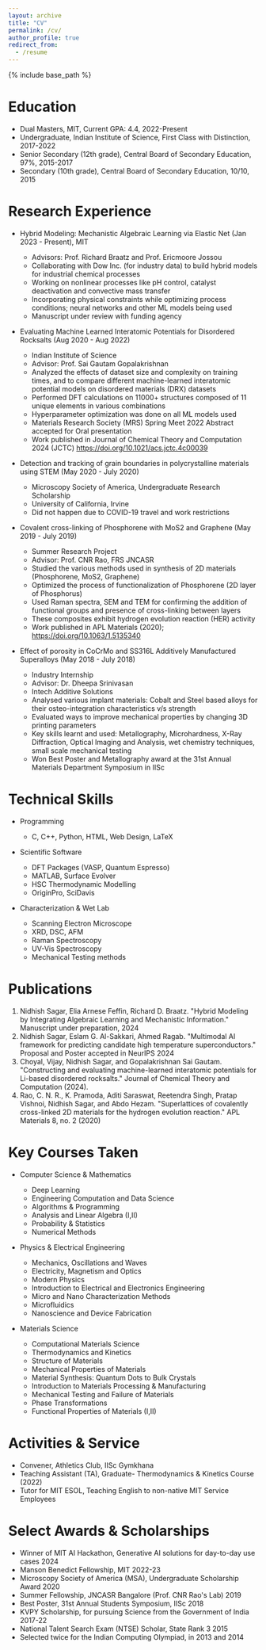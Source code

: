 ```yaml
---
layout: archive
title: "CV"
permalink: /cv/
author_profile: true
redirect_from:
  - /resume
---
```

{% include base_path %}

Education
======
* Dual Masters, MIT, Current GPA: 4.4, 2022-Present
* Undergraduate, Indian Institute of Science, First Class with Distinction, 2017-2022
* Senior Secondary (12th grade), Central Board of Secondary Education, 97%, 2015-2017
* Secondary (10th grade), Central Board of Secondary Education, 10/10, 2015

Research Experience
======
* Hybrid Modeling: Mechanistic Algebraic Learning via Elastic Net (Jan 2023 - Present), MIT
  * Advisors: Prof. Richard Braatz and Prof. Ericmoore Jossou
  * Collaborating with Dow Inc. (for industry data) to build hybrid models for industrial chemical processes
  * Working on nonlinear processes like pH control, catalyst deactivation and convective mass transfer
  * Incorporating physical constraints while optimizing process conditions; neural networks and other ML models being used
  * Manuscript under review with funding agency

* Evaluating Machine Learned Interatomic Potentials for Disordered Rocksalts (Aug 2020 - Aug 2022)
  * Indian Institute of Science
  * Advisor: Prof. Sai Gautam Gopalakrishnan
  * Analyzed the effects of dataset size and complexity on training times, and to compare different machine-learned interatomic potential models on disordered materials (DRX) datasets
  * Performed DFT calculations on 11000+ structures composed of 11 unique elements in various combinations
  * Hyperparameter optimization was done on all ML models used
  * Materials Research Society (MRS) Spring Meet 2022 Abstract accepted for Oral presentation
  * Work published in Journal of Chemical Theory and Computation 2024 (JCTC) https://doi.org/10.1021/acs.jctc.4c00039

* Detection and tracking of grain boundaries in polycrystalline materials using STEM (May 2020 - July 2020)
  * Microscopy Society of America, Undergraduate Research Scholarship
  * University of California, Irvine
  * Did not happen due to COVID-19 travel and work restrictions

* Covalent cross-linking of Phosphorene with MoS2 and Graphene (May 2019 - July 2019)
  * Summer Research Project
  * Advisor: Prof. CNR Rao, FRS JNCASR
  * Studied the various methods used in synthesis of 2D materials (Phosphorene, MoS2, Graphene)
  * Optimized the process of functionalization of Phosphorene (2D layer of Phosphorus)
  * Used Raman spectra, SEM and TEM for confirming the addition of functional groups and presence of cross-linking between layers
  * These composites exhibit hydrogen evolution reaction (HER) activity
  * Work published in APL Materials (2020); https://doi.org/10.1063/1.5135340

* Effect of porosity in CoCrMo and SS316L Additively Manufactured Superalloys (May 2018 - July 2018)
  * Industry Internship
  * Advisor: Dr. Dheepa Srinivasan
  * Intech Additive Solutions
  * Analysed various implant materials: Cobalt and Steel based alloys for their osteo-integration characteristics v/s strength
  * Evaluated ways to improve mechanical properties by changing 3D printing parameters
  * Key skills learnt and used: Metallography, Microhardness, X-Ray Diffraction, Optical Imaging and Analysis, wet chemistry techniques, small scale mechanical testing
  * Won Best Poster and Metallography award at the 31st Annual Materials Department Symposium in IISc

Technical Skills
======
* Programming
  * C, C++, Python, HTML, Web Design, LaTeX

* Scientific Software
  * DFT Packages (VASP, Quantum Espresso)
  * MATLAB, Surface Evolver
  * HSC Thermodynamic Modelling
  * OriginPro, SciDavis

* Characterization & Wet Lab
  * Scanning Electron Microscope
  * XRD, DSC, AFM
  * Raman Spectroscopy
  * UV-Vis Spectroscopy
  * Mechanical Testing methods

Publications
======
1. Nidhish Sagar, Elia Arnese Feffin, Richard D. Braatz. "Hybrid Modeling by Integrating Algebraic Learning and Mechanistic Information." Manuscript under preparation, 2024
2. Nidhish Sagar, Eslam G. Al-Sakkari, Ahmed Ragab. "Multimodal AI framework for predicting candidate high temperature superconductors." Proposal and Poster accepted in NeurIPS 2024
3. Choyal, Vijay, Nidhish Sagar, and Gopalakrishnan Sai Gautam. "Constructing and evaluating machine-learned interatomic potentials for Li-based disordered rocksalts." Journal of Chemical Theory and Computation (2024).
4. Rao, C. N. R., K. Pramoda, Aditi Saraswat, Reetendra Singh, Pratap Vishnoi, Nidhish Sagar, and Abdo Hezam. "Superlattices of covalently cross-linked 2D materials for the hydrogen evolution reaction." APL Materials 8, no. 2 (2020)

Key Courses Taken
======
* Computer Science & Mathematics
  * Deep Learning
  * Engineering Computation and Data Science
  * Algorithms & Programming
  * Analysis and Linear Algebra (I,II)
  * Probability & Statistics
  * Numerical Methods

* Physics & Electrical Engineering
  * Mechanics, Oscillations and Waves
  * Electricity, Magnetism and Optics
  * Modern Physics
  * Introduction to Electrical and Electronics Engineering
  * Micro and Nano Characterization Methods
  * Microfluidics
  * Nanoscience and Device Fabrication

* Materials Science
  * Computational Materials Science
  * Thermodynamics and Kinetics
  * Structure of Materials
  * Mechanical Properties of Materials
  * Material Synthesis: Quantum Dots to Bulk Crystals
  * Introduction to Materials Processing & Manufacturing
  * Mechanical Testing and Failure of Materials
  * Phase Transformations
  * Functional Properties of Materials (I,II)

Activities & Service
======
* Convener, Athletics Club, IISc Gymkhana
* Teaching Assistant (TA), Graduate- Thermodynamics & Kinetics Course (2022)
* Tutor for MIT ESOL, Teaching English to non-native MIT Service Employees

Select Awards & Scholarships
======
* Winner of MIT AI Hackathon, Generative AI solutions for day-to-day use cases 2024
* Manson Benedict Fellowship, MIT 2022-23
* Microscopy Society of America (MSA), Undergraduate Scholarship Award 2020
* Summer Fellowship, JNCASR Bangalore (Prof. CNR Rao's Lab) 2019
* Best Poster, 31st Annual Students Symposium, IISc 2018
* KVPY Scholarship, for pursuing Science from the Government of India 2017-22
* National Talent Search Exam (NTSE) Scholar, State Rank 3 2015
* Selected twice for the Indian Computing Olympiad, in 2013 and 2014
